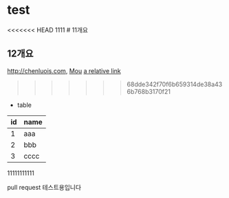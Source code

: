 # test

<<<<<<< HEAD
1111 # 11개요
## 12개요
<http://chenluois.com>,
[Mou](https://twitter.com/mou)
[a relative link](other_file.md)
[^1]: And that's the footnote.
![logo](http://finfra.com/f/f.png)
>>>>>>> 68dde342f70f6b659314de38a436b768b3170f21

* table

|id|name |
|--|-----|
|1 |aaa  |
|2 |bbb  |
|3 |cccc |
11111111111

pull request 테스트용입니다

